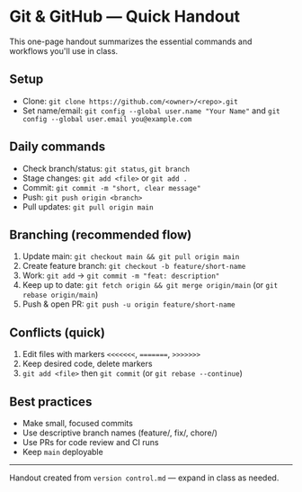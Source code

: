 # Git & GitHub — Quick Handout

This one-page handout summarizes the essential commands and workflows you'll use in class.

## Setup
- Clone: `git clone https://github.com/<owner>/<repo>.git`
- Set name/email: `git config --global user.name "Your Name"` and `git config --global user.email you@example.com`

## Daily commands
- Check branch/status: `git status`, `git branch`
- Stage changes: `git add <file>` or `git add .`
- Commit: `git commit -m "short, clear message"`
- Push: `git push origin <branch>`
- Pull updates: `git pull origin main`

## Branching (recommended flow)
1. Update main: `git checkout main && git pull origin main`
2. Create feature branch: `git checkout -b feature/short-name`
3. Work: `git add` → `git commit -m "feat: description"`
4. Keep up to date: `git fetch origin && git merge origin/main` (or `git rebase origin/main`)
5. Push & open PR: `git push -u origin feature/short-name`

## Conflicts (quick)
1. Edit files with markers `<<<<<<<`, `=======`, `>>>>>>>`
2. Keep desired code, delete markers
3. `git add <file>` then `git commit` (or `git rebase --continue`)

## Best practices
- Make small, focused commits
- Use descriptive branch names (feature/, fix/, chore/)
- Use PRs for code review and CI runs
- Keep `main` deployable

---
Handout created from `version control.md` — expand in class as needed.
